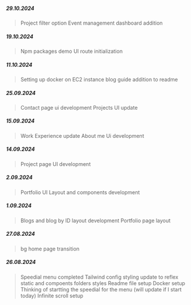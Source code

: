 ##### 29.10.2024

> Project filter option
> Event management dashboard addition

##### 19.10.2024

> Npm packages demo UI route initialization

##### 11.10.2024

> Setting up docker on EC2 instance blog guide addition to readme

##### 25.09.2024

> Contact page ui development
> Projects UI update

##### 15.09.2024

> Work Experience update
> About me Ui development

##### 14.09.2024

> Project page UI development

##### 2.09.2024

> Portfolio UI Layout and components development

##### 1.09.2024

> Blogs and blog by ID layout development
> Portfolio page layout

##### 27.08.2024

> bg home page transition

##### 26.08.2024

> Speedial menu completed
> Tailwind config styling update to reflex static and compoents folders styles
> Readme file setup
> Docker setup
> Thinking of startting the speedial for the menu (will update if I start today)
> Infinite scroll setup
